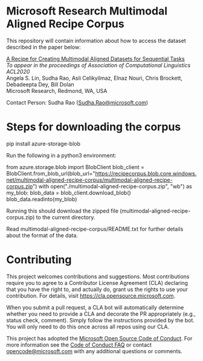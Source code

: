 # Microsoft Research Multimodal Aligned Recipe Corpus

This repository will contain information about how to access the dataset described in the paper below:

<a href="https://arxiv.org/pdf/2005.09606.pdf">A Recipe for Creating Multimodal Aligned Datasets for Sequential Tasks</a><br/>
<i>To appear in the proceedings of Association of Computational Linguistics ACL2020 </i><br/>
Angela S. Lin, Sudha Rao, Asli Celikyilmaz, Elnaz Nouri, Chris Brockett, Debadeepta Dey, Bill Dolan <br/>
Microsoft Research, Redmond, WA, USA <br/>

Contact Person: Sudha Rao (Sudha.Rao@microsoft.com)

# Steps for downloading the corpus

pip install azure-storage-blob

Run the following in a python3 environment: 

from azure.storage.blob import BlobClient
blob_client = BlobClient.from_blob_url(blob_url="https://recipecorpus.blob.core.windows.net/multimodal-aligned-recipe-corpus/multimodal-aligned-recipe-corpus.zip")
with open("./multimodal-aligned-recipe-corpus.zip", "wb") as my_blob:
  blob_data = blob_client.download_blob()
  blob_data.readinto(my_blob)

Running this should download the zipped file (multimodal-aligned-recipe-corpus.zip) to the current directory. 

Read multimodal-aligned-recipe-corpus/README.txt for further details about the format of the data. 

# Contributing

This project welcomes contributions and suggestions.  Most contributions require you to agree to a
Contributor License Agreement (CLA) declaring that you have the right to, and actually do, grant us
the rights to use your contribution. For details, visit https://cla.opensource.microsoft.com.

When you submit a pull request, a CLA bot will automatically determine whether you need to provide
a CLA and decorate the PR appropriately (e.g., status check, comment). Simply follow the instructions
provided by the bot. You will only need to do this once across all repos using our CLA.

This project has adopted the [Microsoft Open Source Code of Conduct](https://opensource.microsoft.com/codeofconduct/).
For more information see the [Code of Conduct FAQ](https://opensource.microsoft.com/codeofconduct/faq/) or
contact [opencode@microsoft.com](mailto:opencode@microsoft.com) with any additional questions or comments.
